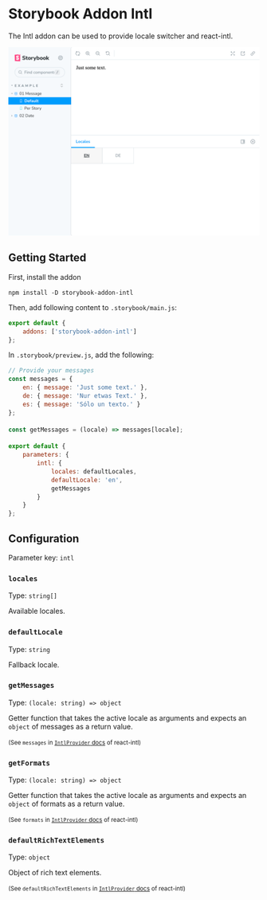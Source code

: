 # Storybook Addon Intl

The Intl addon can be used to provide locale switcher and react-intl.

![](docs/screenshot.png)

## Getting Started

First, install the addon

```shell
npm install -D storybook-addon-intl
```

Then, add following content to `.storybook/main.js`:

```js
export default {
    addons: ['storybook-addon-intl']
};
```

In `.storybook/preview.js`, add the following:

```js
// Provide your messages
const messages = {
    en: { message: 'Just some text.' },
    de: { message: 'Nur etwas Text.' },
    es: { message: 'Sólo un texto.' }
};

const getMessages = (locale) => messages[locale];

export default {
    parameters: {
        intl: {
            locales: defaultLocales,
            defaultLocale: 'en',
            getMessages
        }
    }
};
```

## Configuration

Parameter key: `intl`

### `locales`

Type: `string[]`

Available locales.

### `defaultLocale`

Type: `string`

Fallback locale.

### `getMessages`

Type: `(locale: string) => object`

Getter function that takes the active locale as arguments and expects an `object` of messages as a return value.

<small>(See `messages` in [`IntlProvider` docs](https://formatjs.io/docs/react-intl/components#intlprovider) of react-intl)</small>

### `getFormats`

Type: `(locale: string) => object`

Getter function that takes the active locale as arguments and expects an `object` of formats as a return value.

<small>(See `formats` in [`IntlProvider` docs](https://formatjs.io/docs/react-intl/components#intlprovider) of react-intl)</small>

### `defaultRichTextElements`

Type: `object`

Object of rich text elements.

<small>(See `defaultRichTextElements` in [`IntlProvider` docs](https://formatjs.io/docs/react-intl/components#intlprovider) of react-intl)</small>
